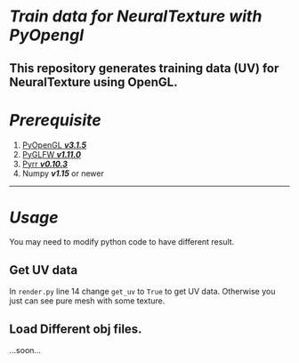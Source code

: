 # ***Train data for NeuralTexture with PyOpengl***
This repository generates training data (UV) for NeuralTexture using OpenGL.
---
# ***Prerequisite***
1. [PyOpenGL ***v3.1.5***](https://anaconda.org/conda-forge/pyopengl)
2. [PyGLFW  ***v1.11.0***](https://anaconda.org/conda-forge/pyglfw)
3. [Pyrr ***v0.10.3***](https://anaconda.org/conda-forge/pyrr)
4. Numpy ***v1.15*** or newer
---
# ***Usage***
You may need to modify python code to have different result.
## Get UV data
In `render.py` line 14 change `get_uv` to `True` to get UV data. Otherwise you just can see pure mesh with some texture.
## Load Different obj files.
...soon...
